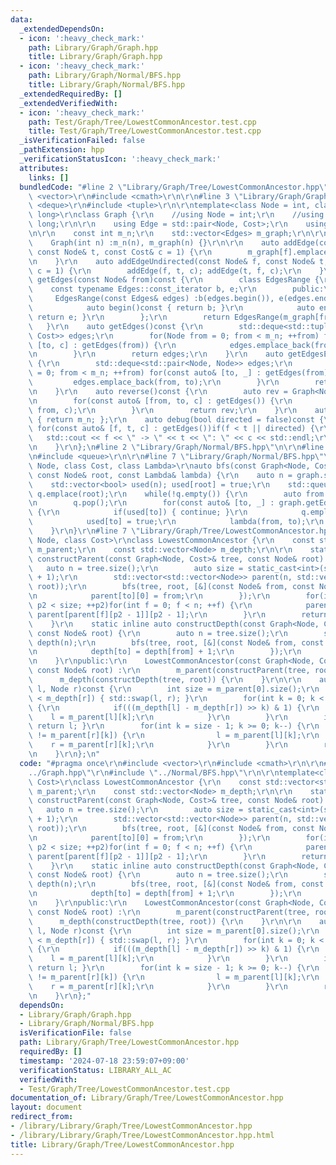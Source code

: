 ```yaml
---
data:
  _extendedDependsOn:
  - icon: ':heavy_check_mark:'
    path: Library/Graph/Graph.hpp
    title: Library/Graph/Graph.hpp
  - icon: ':heavy_check_mark:'
    path: Library/Graph/Normal/BFS.hpp
    title: Library/Graph/Normal/BFS.hpp
  _extendedRequiredBy: []
  _extendedVerifiedWith:
  - icon: ':heavy_check_mark:'
    path: Test/Graph/Tree/LowestCommonAncestor.test.cpp
    title: Test/Graph/Tree/LowestCommonAncestor.test.cpp
  _isVerificationFailed: false
  _pathExtension: hpp
  _verificationStatusIcon: ':heavy_check_mark:'
  attributes:
    links: []
  bundledCode: "#line 2 \"Library/Graph/Tree/LowestCommonAncestor.hpp\"\n#include\
    \ <vector>\r\n#include <cmath>\r\n\r\n#line 3 \"Library/Graph/Graph.hpp\"\n#include\
    \ <deque>\r\n#include <tuple>\r\n\r\ntemplate<class Node = int, class Cost = long\
    \ long>\r\nclass Graph {\r\n    //using Node = int;\r\n    //using Cost = long\
    \ long;\r\n\r\n    using Edge = std::pair<Node, Cost>;\r\n    using Edges = std::vector<Edge>;\r\
    \n\r\n    const int m_n;\r\n    std::vector<Edges> m_graph;\r\n\r\npublic:\r\n\
    \    Graph(int n) :m_n(n), m_graph(n) {}\r\n\r\n    auto addEdge(const Node& f,\
    \ const Node& t, const Cost& c = 1) {\r\n        m_graph[f].emplace_back(t, c);\r\
    \n    }\r\n    auto addEdgeUndirected(const Node& f, const Node& t, const Cost&\
    \ c = 1) {\r\n        addEdge(f, t, c); addEdge(t, f, c);\r\n    }\r\n    auto\
    \ getEdges(const Node& from)const {\r\n        class EdgesRange {\r\n        \
    \    const typename Edges::const_iterator b, e;\r\n        public:\r\n       \
    \     EdgesRange(const Edges& edges) :b(edges.begin()), e(edges.end()) {}\r\n\
    \            auto begin()const { return b; }\r\n            auto end()const {\
    \ return e; }\r\n        };\r\n        return EdgesRange(m_graph[from]);\r\n \
    \   }\r\n    auto getEdges()const {\r\n        std::deque<std::tuple<Node, Node,\
    \ Cost>> edges;\r\n        for(Node from = 0; from < m_n; ++from) for(const auto&\
    \ [to, c] : getEdges(from)) {\r\n            edges.emplace_back(from, to, c);\r\
    \n        }\r\n        return edges;\r\n    }\r\n    auto getEdgesExcludeCost()const\
    \ {\r\n        std::deque<std::pair<Node, Node>> edges;\r\n        for(Node from\
    \ = 0; from < m_n; ++from) for(const auto& [to, _] : getEdges(from)) {\r\n   \
    \         edges.emplace_back(from, to);\r\n        }\r\n        return edges;\r\
    \n    }\r\n    auto reverse()const {\r\n        auto rev = Graph<Node, Cost>(m_n);\r\
    \n        for(const auto& [from, to, c] : getEdges()) {\r\n            rev.addEdge(to,\
    \ from, c);\r\n        }\r\n        return rev;\r\n    }\r\n    auto size()const\
    \ { return m_n; };\r\n    auto debug(bool directed = false)const {\r\n       \
    \ for(const auto& [f, t, c] : getEdges())if(f < t || directed) {\r\n         \
    \   std::cout << f << \" -> \" << t << \": \" << c << std::endl;\r\n        }\r\
    \n    }\r\n};\n#line 2 \"Library/Graph/Normal/BFS.hpp\"\n\r\n#line 4 \"Library/Graph/Normal/BFS.hpp\"\
    \n#include <queue>\r\n\r\n#line 7 \"Library/Graph/Normal/BFS.hpp\"\n\r\ntemplate<class\
    \ Node, class Cost, class Lambda>\r\nauto bfs(const Graph<Node, Cost>& graph,\
    \ const Node& root, const Lambda& lambda) {\r\n    auto n = graph.size();\r\n\
    \    std::vector<bool> used(n); used[root] = true;\r\n    std::queue<Node> q;\
    \ q.emplace(root);\r\n    while(!q.empty()) {\r\n        auto from = q.front();\r\
    \n        q.pop();\r\n        for(const auto& [to, _] : graph.getEdges(from))\
    \ {\r\n            if(used[to]) { continue; }\r\n            q.emplace(to);\r\n\
    \            used[to] = true;\r\n            lambda(from, to);\r\n        }\r\n\
    \    }\r\n}\r\n#line 7 \"Library/Graph/Tree/LowestCommonAncestor.hpp\"\n\r\ntemplate<class\
    \ Node, class Cost>\r\nclass LowestCommonAncestor {\r\n    const std::vector<std::vector<Node>>\
    \ m_parent;\r\n    const std::vector<Node> m_depth;\r\n\r\n    static inline auto\
    \ constructParent(const Graph<Node, Cost>& tree, const Node& root) {\r\n     \
    \   auto n = tree.size();\r\n        auto size = static_cast<int>(std::log2(n)\
    \ + 1);\r\n        std::vector<std::vector<Node>> parent(n, std::vector<Node>(size,\
    \ root));\r\n        bfs(tree, root, [&](const Node& from, const Node& to) {\r\
    \n            parent[to][0] = from;\r\n        });\r\n        for(int p2 = 1;\
    \ p2 < size; ++p2)for(int f = 0; f < n; ++f) {\r\n            parent[f][p2] =\
    \ parent[parent[f][p2 - 1]][p2 - 1];\r\n        }\r\n        return parent;\r\n\
    \    }\r\n    static inline auto constructDepth(const Graph<Node, Cost>& tree,\
    \ const Node& root) {\r\n        auto n = tree.size();\r\n        std::vector<Node>\
    \ depth(n);\r\n        bfs(tree, root, [&](const Node& from, const Node& to) {\r\
    \n            depth[to] = depth[from] + 1;\r\n        });\r\n        return depth;\r\
    \n    }\r\npublic:\r\n    LowestCommonAncestor(const Graph<Node, Cost>& tree,\
    \ const Node& root) :\r\n        m_parent(constructParent(tree, root)),\r\n  \
    \      m_depth(constructDepth(tree, root)) {\r\n    }\r\n\r\n    auto lca(Node\
    \ l, Node r)const {\r\n        int size = m_parent[0].size();\r\n        if(m_depth[l]\
    \ < m_depth[r]) { std::swap(l, r); }\r\n        for(int k = 0; k < size; ++k)\
    \ {\r\n            if(((m_depth[l] - m_depth[r]) >> k) & 1) {\r\n            \
    \    l = m_parent[l][k];\r\n            }\r\n        }\r\n        if(l == r) {\
    \ return l; }\r\n        for(int k = size - 1; k >= 0; k--) {\r\n            if(m_parent[l][k]\
    \ != m_parent[r][k]) {\r\n                l = m_parent[l][k];\r\n            \
    \    r = m_parent[r][k];\r\n            }\r\n        }\r\n        return m_parent[l][0];\r\
    \n    }\r\n};\n"
  code: "#pragma once\r\n#include <vector>\r\n#include <cmath>\r\n\r\n#include \"\
    ../Graph.hpp\"\r\n#include \"../Normal/BFS.hpp\"\r\n\r\ntemplate<class Node, class\
    \ Cost>\r\nclass LowestCommonAncestor {\r\n    const std::vector<std::vector<Node>>\
    \ m_parent;\r\n    const std::vector<Node> m_depth;\r\n\r\n    static inline auto\
    \ constructParent(const Graph<Node, Cost>& tree, const Node& root) {\r\n     \
    \   auto n = tree.size();\r\n        auto size = static_cast<int>(std::log2(n)\
    \ + 1);\r\n        std::vector<std::vector<Node>> parent(n, std::vector<Node>(size,\
    \ root));\r\n        bfs(tree, root, [&](const Node& from, const Node& to) {\r\
    \n            parent[to][0] = from;\r\n        });\r\n        for(int p2 = 1;\
    \ p2 < size; ++p2)for(int f = 0; f < n; ++f) {\r\n            parent[f][p2] =\
    \ parent[parent[f][p2 - 1]][p2 - 1];\r\n        }\r\n        return parent;\r\n\
    \    }\r\n    static inline auto constructDepth(const Graph<Node, Cost>& tree,\
    \ const Node& root) {\r\n        auto n = tree.size();\r\n        std::vector<Node>\
    \ depth(n);\r\n        bfs(tree, root, [&](const Node& from, const Node& to) {\r\
    \n            depth[to] = depth[from] + 1;\r\n        });\r\n        return depth;\r\
    \n    }\r\npublic:\r\n    LowestCommonAncestor(const Graph<Node, Cost>& tree,\
    \ const Node& root) :\r\n        m_parent(constructParent(tree, root)),\r\n  \
    \      m_depth(constructDepth(tree, root)) {\r\n    }\r\n\r\n    auto lca(Node\
    \ l, Node r)const {\r\n        int size = m_parent[0].size();\r\n        if(m_depth[l]\
    \ < m_depth[r]) { std::swap(l, r); }\r\n        for(int k = 0; k < size; ++k)\
    \ {\r\n            if(((m_depth[l] - m_depth[r]) >> k) & 1) {\r\n            \
    \    l = m_parent[l][k];\r\n            }\r\n        }\r\n        if(l == r) {\
    \ return l; }\r\n        for(int k = size - 1; k >= 0; k--) {\r\n            if(m_parent[l][k]\
    \ != m_parent[r][k]) {\r\n                l = m_parent[l][k];\r\n            \
    \    r = m_parent[r][k];\r\n            }\r\n        }\r\n        return m_parent[l][0];\r\
    \n    }\r\n};"
  dependsOn:
  - Library/Graph/Graph.hpp
  - Library/Graph/Normal/BFS.hpp
  isVerificationFile: false
  path: Library/Graph/Tree/LowestCommonAncestor.hpp
  requiredBy: []
  timestamp: '2024-07-18 23:59:07+09:00'
  verificationStatus: LIBRARY_ALL_AC
  verifiedWith:
  - Test/Graph/Tree/LowestCommonAncestor.test.cpp
documentation_of: Library/Graph/Tree/LowestCommonAncestor.hpp
layout: document
redirect_from:
- /library/Library/Graph/Tree/LowestCommonAncestor.hpp
- /library/Library/Graph/Tree/LowestCommonAncestor.hpp.html
title: Library/Graph/Tree/LowestCommonAncestor.hpp
---
```

